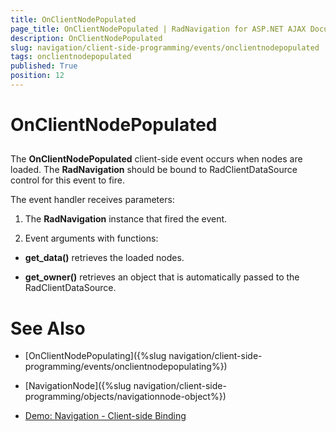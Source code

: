 ```yaml
---
title: OnClientNodePopulated
page_title: OnClientNodePopulated | RadNavigation for ASP.NET AJAX Documentation
description: OnClientNodePopulated
slug: navigation/client-side-programming/events/onclientnodepopulated
tags: onclientnodepopulated
published: True
position: 12
---
```


# OnClientNodePopulated

## 

The **OnClientNodePopulated** client-side event occurs when nodes are loaded. The **RadNavigation** should be bound to RadClientDataSource control for this event to fire.

The event handler receives parameters:

1. The **RadNavigation** instance that fired the event.

1. Event arguments with functions:

* **get_data()** retrieves the loaded nodes.

* **get_owner()** retrieves an object that is automatically passed to the RadClientDataSource.



# See Also

 * [OnClientNodePopulating]({%slug navigation/client-side-programming/events/onclientnodepopulating%})

 * [NavigationNode]({%slug navigation/client-side-programming/objects/navigationnode-object%})

 * [Demo: Navigation - Client-side Binding](http://demos.telerik.com/aspnet-ajax/navigation/data-binding/client-side-binding/defaultcs.aspx)


